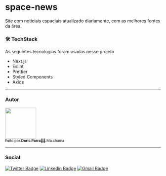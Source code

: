 # space-news
Site com noticiais espaciais atualizado diariamente, com as melhores fontes da área. 

### 🛠 TechStack

As seguintes tecnologias foram usadas nesse projeto

- Next.js
- Eslint
- Prettier
- Styled Components
- Axios


---
### Autor


<a href="https://www.linkedin.com/in/deric-parra/">
 <img src="https://avatars.githubusercontent.com/u/47975655?v=4" width="100px;" alt=""/>
 <br />
 <sub>Feito por <b>Deric Parra</b>👋🏽 Me chama</sub></a> <a href="https://www.linkedin.com/in/deric-parra/"></a>

---

### Social

[![Twitter Badge](https://img.shields.io/badge/-@ParraDeric-1ca0f1?style=flat-square&labelColor=1ca0f1&logo=twitter&logoColor=white&link=https://twitter.com/ParraDeric)](https://twitter.com/ParraDeric) [![Linkedin Badge](https://img.shields.io/badge/-Deric-blue?style=flat-square&logo=Linkedin&logoColor=white&link=https://www.linkedin.com/in/deric-parra/)](https://www.linkedin.com/in/deric-parra/) 
[![Gmail Badge](https://img.shields.io/badge/-parradeko@gmail.com-c14438?style=flat-square&logo=Gmail&logoColor=white&link=mailto:parradeko@gmail.com)](mailto:parradeko@gmail.com)
